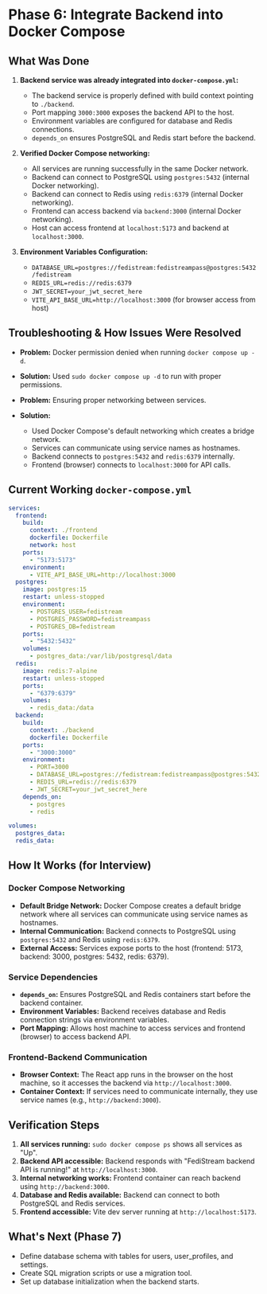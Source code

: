 # Phase 6: Integrate Backend into Docker Compose

## What Was Done

1. **Backend service was already integrated into `docker-compose.yml`:**
   - The backend service is properly defined with build context pointing to `./backend`.
   - Port mapping `3000:3000` exposes the backend API to the host.
   - Environment variables are configured for database and Redis connections.
   - `depends_on` ensures PostgreSQL and Redis start before the backend.

2. **Verified Docker Compose networking:**
   - All services are running successfully in the same Docker network.
   - Backend can connect to PostgreSQL using `postgres:5432` (internal Docker networking).
   - Backend can connect to Redis using `redis:6379` (internal Docker networking).
   - Frontend can access backend via `backend:3000` (internal Docker networking).
   - Host can access frontend at `localhost:5173` and backend at `localhost:3000`.

3. **Environment Variables Configuration:**
   - `DATABASE_URL=postgres://fedistream:fedistreampass@postgres:5432/fedistream`
   - `REDIS_URL=redis://redis:6379`
   - `JWT_SECRET=your_jwt_secret_here`
   - `VITE_API_BASE_URL=http://localhost:3000` (for browser access from host)

## Troubleshooting & How Issues Were Resolved

- **Problem:** Docker permission denied when running `docker compose up -d`.
- **Solution:** Used `sudo docker compose up -d` to run with proper permissions.

- **Problem:** Ensuring proper networking between services.
- **Solution:** 
  - Used Docker Compose's default networking which creates a bridge network.
  - Services can communicate using service names as hostnames.
  - Backend connects to `postgres:5432` and `redis:6379` internally.
  - Frontend (browser) connects to `localhost:3000` for API calls.

## Current Working `docker-compose.yml`
```yaml
services:
  frontend:
    build:
      context: ./frontend
      dockerfile: Dockerfile
      network: host
    ports:
      - "5173:5173"
    environment:
      - VITE_API_BASE_URL=http://localhost:3000
  postgres:
    image: postgres:15
    restart: unless-stopped
    environment:
      - POSTGRES_USER=fedistream
      - POSTGRES_PASSWORD=fedistreampass
      - POSTGRES_DB=fedistream
    ports:
      - "5432:5432"
    volumes:
      - postgres_data:/var/lib/postgresql/data
  redis:
    image: redis:7-alpine
    restart: unless-stopped
    ports:
      - "6379:6379"
    volumes:
      - redis_data:/data
  backend:
    build:
      context: ./backend
      dockerfile: Dockerfile
    ports:
      - "3000:3000"
    environment:
      - PORT=3000
      - DATABASE_URL=postgres://fedistream:fedistreampass@postgres:5432/fedistream
      - REDIS_URL=redis://redis:6379
      - JWT_SECRET=your_jwt_secret_here
    depends_on:
      - postgres
      - redis

volumes:
  postgres_data:
  redis_data:
```

## How It Works (for Interview)

### Docker Compose Networking
- **Default Bridge Network:** Docker Compose creates a default bridge network where all services can communicate using service names as hostnames.
- **Internal Communication:** Backend connects to PostgreSQL using `postgres:5432` and Redis using `redis:6379`.
- **External Access:** Services expose ports to the host (frontend: 5173, backend: 3000, postgres: 5432, redis: 6379).

### Service Dependencies
- **`depends_on`:** Ensures PostgreSQL and Redis containers start before the backend container.
- **Environment Variables:** Backend receives database and Redis connection strings via environment variables.
- **Port Mapping:** Allows host machine to access services and frontend (browser) to access backend API.

### Frontend-Backend Communication
- **Browser Context:** The React app runs in the browser on the host machine, so it accesses the backend via `http://localhost:3000`.
- **Container Context:** If services need to communicate internally, they use service names (e.g., `http://backend:3000`).

## Verification Steps
1. **All services running:** `sudo docker compose ps` shows all services as "Up".
2. **Backend API accessible:** Backend responds with "FediStream backend API is running!" at `http://localhost:3000`.
3. **Internal networking works:** Frontend container can reach backend using `http://backend:3000`.
4. **Database and Redis available:** Backend can connect to both PostgreSQL and Redis services.
5. **Frontend accessible:** Vite dev server running at `http://localhost:5173`.

## What's Next (Phase 7)
- Define database schema with tables for users, user_profiles, and settings.
- Create SQL migration scripts or use a migration tool.
- Set up database initialization when the backend starts.
